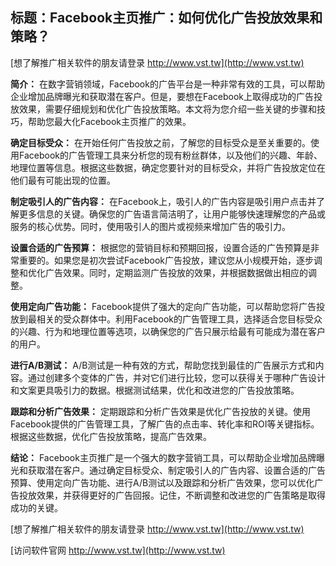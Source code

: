 ## **标题：Facebook主页推广：如何优化广告投放效果和策略？**

[想了解推广相关软件的朋友请登录 http://www.vst.tw](http://www.vst.tw)

**简介：**
在数字营销领域，Facebook的广告平台是一种非常有效的工具，可以帮助企业增加品牌曝光和获取潜在客户。但是，要想在Facebook上取得成功的广告投放效果，需要仔细规划和优化广告投放策略。本文将为您介绍一些关键的步骤和技巧，帮助您最大化Facebook主页推广的效果。

**确定目标受众：**
在开始任何广告投放之前，了解您的目标受众是至关重要的。使用Facebook的广告管理工具来分析您的现有粉丝群体，以及他们的兴趣、年龄、地理位置等信息。根据这些数据，确定您要针对的目标受众，并将广告投放定位在他们最有可能出现的位置。

**制定吸引人的广告内容：**
在Facebook上，吸引人的广告内容是吸引用户点击并了解更多信息的关键。确保您的广告语言简洁明了，让用户能够快速理解您的产品或服务的核心优势。同时，使用吸引人的图片或视频来增加广告的吸引力。

**设置合适的广告预算：**
根据您的营销目标和预期回报，设置合适的广告预算是非常重要的。如果您是初次尝试Facebook广告投放，建议您从小规模开始，逐步调整和优化广告效果。同时，定期监测广告投放的效果，并根据数据做出相应的调整。

**使用定向广告功能：**
Facebook提供了强大的定向广告功能，可以帮助您将广告投放到最相关的受众群体中。利用Facebook的广告管理工具，选择适合您目标受众的兴趣、行为和地理位置等选项，以确保您的广告只展示给最有可能成为潜在客户的用户。

**进行A/B测试：**
A/B测试是一种有效的方式，帮助您找到最佳的广告展示方式和内容。通过创建多个变体的广告，并对它们进行比较，您可以获得关于哪种广告设计和文案更具吸引力的数据。根据测试结果，优化和改进您的广告投放策略。

**跟踪和分析广告效果：**
定期跟踪和分析广告效果是优化广告投放的关键。使用Facebook提供的广告管理工具，了解广告的点击率、转化率和ROI等关键指标。根据这些数据，优化广告投放策略，提高广告效果。

**结论：**
Facebook主页推广是一个强大的数字营销工具，可以帮助企业增加品牌曝光和获取潜在客户。通过确定目标受众、制定吸引人的广告内容、设置合适的广告预算、使用定向广告功能、进行A/B测试以及跟踪和分析广告效果，您可以优化广告投放效果，并获得更好的广告回报。记住，不断调整和改进您的广告策略是取得成功的关键。

[想了解推广相关软件的朋友请登录 http://www.vst.tw](http://www.vst.tw)


[访问软件官网 http://www.vst.tw](http://www.vst.tw)
